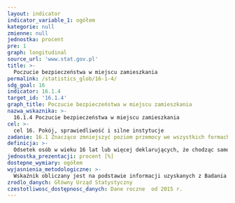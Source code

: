 ```yaml
---
layout: indicator
indicator_variable_1: ogółem
kategorie: null
zmienne: null
jednostka: procent
pre: 1
graph: longitudinal
source_url: 'www.stat.gov.pl'
title: >-
  Poczucie bezpieczeństwa w miejscu zamieszkania
permalink: /statistics_glob/16-1-4/
sdg_goal: 16
indicator: 16.1.4
target_id: '16.1.4'
graph_title: Poczucie bezpieczeństwa w miejscu zamieszkania
nazwa_wskaznika: >-
  16.1.4 Poczucie bezpieczeństwa w miejscu zamieszkania
cel: >-
  cel 16. Pokój, sprawiedliwość i silne instytucje
zadanie: 16.1 Znacząco zmniejszyć poziom przemocy we wszystkich formach oraz związany z nią wskaźnik umieralności na całym świecie.
definicja: >-
  Odsetek osób w wieku 16 lat lub więcej deklarujących, że chodząc samotnie po zmroku w okolicy swojego miejsca zamieszkania czują się bardzo bezpiecznie lub raczej bezpiecznie.
jednostka_prezentacji: procent [%]
dostepne_wymiary: ogółem
wyjasnienia_metodologiczne: >-
  Wskaźnik obliczany jest na podstawie informacji uzyskanych z Badania EU-SILC.Badanie EU-SILC (Europejskie Badanie Dochodów i Warunków Życia) jest badaniem stałym (prowadzonym co roku), którego podmiotem są gospodarstwa domowe oraz osoby w wieku 16 lat i więcej w gospodarstwach domowych. Badanie ma charakter panelowy, tzn. wylosowaną grupę respondentów poddaje się kilkukrotnej "obserwacji" w odstępach czasu, dzięki czemu można zaobserwować i przeanalizować zmieniającą się sytuację, postawy, zachowania lub opinie badanej grupy. Badanie jest realizowane metodą wywiadu bezpośredniego z wykorzystaniem 2 kwestionariuszy  z których jeden służy do pozyskiwania danych dotyczących gospodarstw domowych, a drugi – danych o osobach indywidualnych. celem badania EU-SILC jest pozyskiwanie informacji, które umożliwiają ocenę warunków życia polskiego społeczeństwa oraz pozwalają porównać je z warunkami życia w innych krajach Unii Europejskiej. Służy temu przyjęta przez Eurostat jednolita metodologia. W miarę potrzeb organów Unii Europejskiej w ramach badania EU-SILC prowadzone są również badania modułowe poświęcone wybranemu zagadnieniu (jest to dodatkowa ankieta realizowana jednocześnie z badaniem podstawowym). Główny Urząd Statystyczny wdrożył badanie EU-SILC w 2005 r.Jednostką badania jest gospodarstwo domowe, czyli osoby, które są lub nie są ze sobą spokrewnione, mieszkają razem i wspólnie utrzymują się (gospodarstwo domowe wieloosobowe). Gospodarstwo domowe może również tworzyć jedna osoba, która utrzymuje się samodzielnie, bez względu na to, czy mieszka sama, czy z innymi osobami (gospodarstwo domowe jednoosobowe).Respondentom zadano pytanie "Jak bezpiecznie czuje się Pan/Pani chodząc samotnie w swojej okolicy po zmroku?"Możliwymi odpowiedziami były: bardzo bezpiecznie, raczej bezpiecznie, raczej niebezpiecznie, bardzo niebezpiecznie, nie wychodzę samotnie po zmroku, bo czuję się niebezpiecznie, nie wychodzę samotnie po zmroku z innych przyczyn.Przy wyliczaniu wskaźnika wyłączono kategorię: nie wychodzę samotnie po zmroku, bo czuję się niebezpiecznie.
zrodlo_danych: Główny Urząd Statystyczny
czestotliwosc_dostępnosc_danych: Dane roczne  od 2015 r.
---
```

